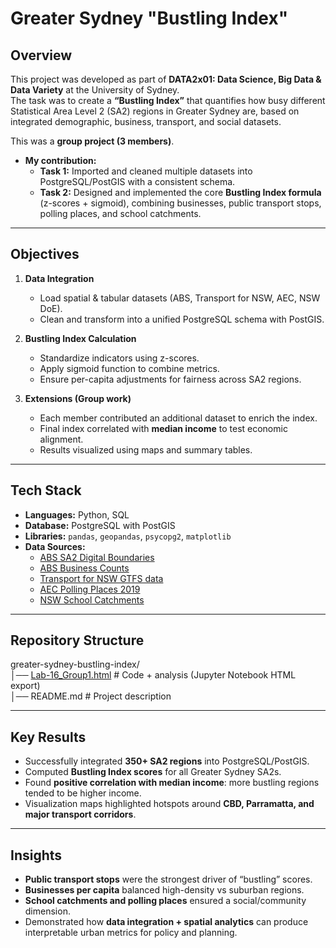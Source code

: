 # Greater Sydney "Bustling Index"

## Overview  
This project was developed as part of **DATA2x01: Data Science, Big Data & Data Variety** at the University of Sydney.  
The task was to create a **“Bustling Index”** that quantifies how busy different Statistical Area Level 2 (SA2) regions in Greater Sydney are, based on integrated demographic, business, transport, and social datasets.  

This was a **group project (3 members)**.  
- **My contribution:**  
  - **Task 1:** Imported and cleaned multiple datasets into PostgreSQL/PostGIS with a consistent schema.  
  - **Task 2:** Designed and implemented the core **Bustling Index formula** (z-scores + sigmoid), combining businesses, public transport stops, polling places, and school catchments.  

---

## Objectives  
1. **Data Integration**  
   - Load spatial & tabular datasets (ABS, Transport for NSW, AEC, NSW DoE).  
   - Clean and transform into a unified PostgreSQL schema with PostGIS.  

2. **Bustling Index Calculation**  
   - Standardize indicators using z-scores.  
   - Apply sigmoid function to combine metrics.  
   - Ensure per-capita adjustments for fairness across SA2 regions.  

3. **Extensions (Group work)**  
   - Each member contributed an additional dataset to enrich the index.  
   - Final index correlated with **median income** to test economic alignment.  
   - Results visualized using maps and summary tables.  

---

## Tech Stack  
- **Languages:** Python, SQL  
- **Database:** PostgreSQL with PostGIS  
- **Libraries:** `pandas`, `geopandas`, `psycopg2`, `matplotlib`  
- **Data Sources:**  
  - [ABS SA2 Digital Boundaries](https://www.abs.gov.au/statistics/standards/australian-statistical-geography-standard-asgs-edition-3/jul2021-jun2026/access-and-downloads/digital-boundary-files/SA2_2021_AUST_SHP_GDA2020.zip)  
  - [ABS Business Counts](https://www.abs.gov.au/statistics/economy/business-indicators/counts-australian-businesses-including-entries-and-exits/latest-release#data-downloads)  
  - [Transport for NSW GTFS data](https://opendata.transport.nsw.gov.au/dataset/timetables-complete-gtfs)  
  - [AEC Polling Places 2019](https://data.aurin.org.au/dataset/au-govt-aec-aec-federal-election-polling-places-2019-na)  
  - [NSW School Catchments](https://data.cese.nsw.gov.au/data/dataset/school-intake-zones-catchment-areas-for-nsw-government-schools)  

---

## Repository Structure  
greater-sydney-bustling-index/  
│── [Lab-16_Group1.html](https://github.com/yun-522/Greater-Sydney-Analysis-Assignment-DATA2001/blob/2e556d5193f23998814c292bd87e27c066d3fc04/code.pdf)   # Code + analysis (Jupyter Notebook HTML export)  
│── README.md   # Project description  

---

## Key Results  
- Successfully integrated **350+ SA2 regions** into PostgreSQL/PostGIS.  
- Computed **Bustling Index scores** for all Greater Sydney SA2s.  
- Found **positive correlation with median income**: more bustling regions tended to be higher income.  
- Visualization maps highlighted hotspots around **CBD, Parramatta, and major transport corridors**.  

---

## Insights  
- **Public transport stops** were the strongest driver of “bustling” scores.  
- **Businesses per capita** balanced high-density vs suburban regions.  
- **School catchments and polling places** ensured a social/community dimension.  
- Demonstrated how **data integration + spatial analytics** can produce interpretable urban metrics for policy and planning.  
